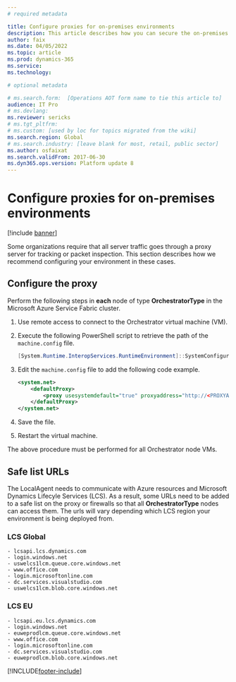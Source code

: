 ```yaml
---
# required metadata

title: Configure proxies for on-premises environments
description: This article describes how you can secure the on-premises environment behind a proxy.
author: faix
ms.date: 04/05/2022
ms.topic: article
ms.prod: dynamics-365 
ms.service:
ms.technology: 

# optional metadata

# ms.search.form:  [Operations AOT form name to tie this article to]
audience: IT Pro
# ms.devlang: 
ms.reviewer: sericks
# ms.tgt_pltfrm: 
# ms.custom: [used by loc for topics migrated from the wiki]
ms.search.region: Global 
# ms.search.industry: [leave blank for most, retail, public sector]
ms.author: osfaixat
ms.search.validFrom: 2017-06-30 
ms.dyn365.ops.version: Platform update 8 
---
```


# Configure proxies for on-premises environments

[!include [banner](../includes/banner.md)]

Some organizations require that all server traffic goes through a proxy server for tracking or packet inspection. This section describes how we recommend configuring your environment in these cases.

## Configure the proxy

Perform the following steps in **each** node of type **OrchestratorType** in the Microsoft Azure Service Fabric cluster.

1. Use remote access to connect to the Orchestrator virtual machine (VM).
2. Execute the following PowerShell script to retrieve the path of the ```machine.config``` file.

	```powershell
	[System.Runtime.InteropServices.RuntimeEnvironment]::SystemConfigurationFile
	```

3. Edit the ```machine.config``` file to add the following code example.

	```xml
	<system.net>
		<defaultProxy>
            <proxy usesystemdefault="true" proxyaddress="http://<PROXYADDRESS>:<PROXYPORT>" bypassonlocal="true" />
        </defaultProxy>
    </system.net>
	```

4. Save the file.
5. Restart the virtual machine.

The above procedure must be performed for all Orchestrator node VMs.

## Safe list URLs

The LocalAgent needs to communicate with Azure resources and Microsoft Dynamics Lifecyle Services (LCS). As a result, some URLs need to be added to a safe list on the proxy or firewalls so that all **OrchestratorType** nodes can access them. The urls will vary depending which LCS region your environment is being deployed from.

### LCS Global

```Text
- lcsapi.lcs.dynamics.com
- login.windows.net
- uswelcs1lcm.queue.core.windows.net
- www.office.com
- login.microsoftonline.com
- dc.services.visualstudio.com
- uswelcs1lcm.blob.core.windows.net
```

### LCS EU

```Text
- lcsapi.eu.lcs.dynamics.com
- login.windows.net
- euweprodlcm.queue.core.windows.net
- www.office.com
- login.microsoftonline.com
- dc.services.visualstudio.com
- euweprodlcm.blob.core.windows.net
```


[!INCLUDE[footer-include](../../../includes/footer-banner.md)]
